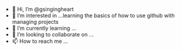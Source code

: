 - 👋 Hi, I’m @gsingingheart
- 👀 I’m interested in ...learning the basics of how to use github with managing projects
- 🌱 I’m currently learning ...
- 💞️ I’m looking to collaborate on ...
- 📫 How to reach me ...

<!---
gsingingheart/gsingingheart is a ✨ special ✨ repository because its `README.md` (this file) appears on your GitHub profile.
You can click the Preview link to take a look at your changes.
--->
